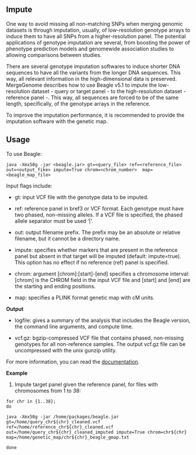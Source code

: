 ## Impute

One way to avoid missing all non-matching SNPs when merging genomic datasets is through imputation, usually, of low-resolution genotype arrays to induce them to have all SNPs from a higher-resolution panel. The potential applications of genotype imputation are several, from boosting the power of phenotype prediction models and genomewide association studies to allowing comparisons between studies.

There are several genotype imputation softwares to induce shorter DNA sequences to have all the variants from the longer DNA sequences. This way, all relevant information in the high-dimensional data is preserved. MergeGenome describes how to use Beagle v5.1 to impute the low-resolution dataset - query or target panel - to the high-resolution dataset - reference panel -. This way, all sequences are forced to be of the same length, specifically, of the genotype arrays in the reference.

To improve the imputation performance, it is recommended to provide the imputation software with the genetic map.

## Usage

To use Beagle:

```
java -Xmx50g -jar <beagle.jar> gt=<query_file> ref=<reference_file> out=<output_fike> impute=True chrom=<chrom_number>  map=<beagle_map_file>
```

Input flags include:

* gt: input VCF file with the genotype data to be imputed.

* ref: reference panel in bref3 or VCF format. Each genotype must have two phased, non-missing alleles. If a VCF file is specified, the phased allele separator must be used ‘|’.

* out: output filename prefix. The prefix may be an absolute or relative filename, but it cannot be a directory name.

* impute: specifies whether markers that are present in the reference panel but absent in that target will be imputed (default: impute=true). This option has no effect if no reference (ref) panel is specified.

* chrom: argument [chrom]:[start]-[end] specifies a chromosome interval:[chrom] is the CHROM field in the input VCF file and [start] and [end] are the starting and ending positions.

* map: specifies a PLINK format genetic map with cM units.

**Output**

* logfile: gives a summary of the analysis that includes the Beagle version, the command line arguments, and compute time.

* vcf.gz: bgzip-compressed VCF file that contains phased, non-missing genotypes for all non-reference samples. The output vcf.gz file can be uncompressed with the unix gunzip utility.

For more information, you can read the [documentation](https://faculty.washington.edu/browning/beagle/beagle_5.3_07Feb22.pdf).

**Example**

1. Impute target panel given the reference panel, for files with chromosomes from 1 to 38:

```
for chr in {1..38};
do

java -Xmx50g -jar /home/packages/beagle.jar gt=/home/query_chr${chr}_cleaned.vcf
ref=/home/reference_chr${chr}_cleaned.vcf out=/home/query_chr${chr}_cleaned_imputed impute=True chrom=chr${chr}
map=/home/genetic_map/chr${chr}_beagle_gmap.txt

done
```
